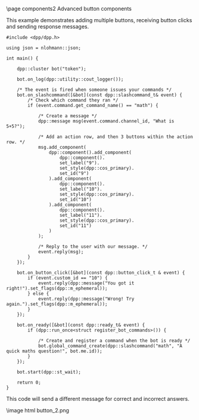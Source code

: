 \page components2 Advanced button components

This example demonstrates adding multiple buttons, receiving button clicks and sending response messages.

~~~~~~~~~~~~~~~~~~~~~~~~~~~~~~~~~~~~~~~~~~~~~~~~~~~~{.cpp}
#include <dpp/dpp.h>

using json = nlohmann::json;

int main() {

	dpp::cluster bot("token");

    bot.on_log(dpp::utility::cout_logger());

	/* The event is fired when someone issues your commands */
	bot.on_slashcommand([&bot](const dpp::slashcommand_t& event) {
		/* Check which command they ran */
		if (event.command.get_command_name() == "math") {

			/* Create a message */
			dpp::message msg(event.command.channel_id, "What is 5+5?");
			
			/* Add an action row, and then 3 buttons within the action row. */
			msg.add_component(
				dpp::component().add_component(
					dpp::component().
					set_label("9").
					set_style(dpp::cos_primary).
					set_id("9")
				).add_component(
					dpp::component().
					set_label("10").
					set_style(dpp::cos_primary).
					set_id("10")
				).add_component(
					dpp::component().
					set_label("11").
					set_style(dpp::cos_primary).
					set_id("11")
				)
			);

			/* Reply to the user with our message. */
			event.reply(msg);
		}
	});

	bot.on_button_click([&bot](const dpp::button_click_t & event) {
		if (event.custom_id == "10") {
			event.reply(dpp::message("You got it right!").set_flags(dpp::m_ephemeral));
		} else {
			event.reply(dpp::message("Wrong! Try again.").set_flags(dpp::m_ephemeral));
		}
	});

	bot.on_ready([&bot](const dpp::ready_t& event) {
        if (dpp::run_once<struct register_bot_commands>()) {

            /* Create and register a command when the bot is ready */
            bot.global_command_create(dpp::slashcommand("math", "A quick maths question!", bot.me.id));
        }
    });

	bot.start(dpp::st_wait);

	return 0;
}
~~~~~~~~~~~~~~~~~~~~~~~~~~~~~~~~~~~~~~~~~~~~~~~~~~~~

This code will send a different message for correct and incorrect answers.

\image html button_2.png

